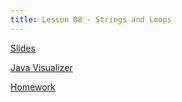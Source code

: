 ```yaml
---
title: Lesson 08 - Strings and Loops
---
```


[Slides](https://github.com/novillo-cs/apcsa_material/blob/main/lessons/08_loops_and_strings.pdf)

[Java Visualizer](https://cscircles.cemc.uwaterloo.ca/java_visualize/)

[Homework](https://novillo-cs.github.io/apcsa/homework/09_hw_string_loops/)
